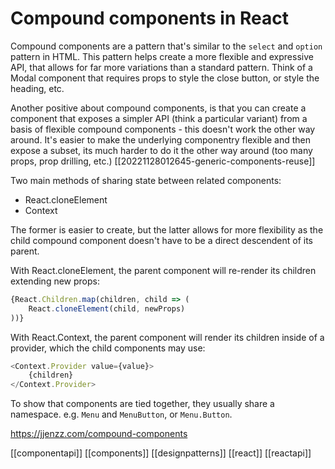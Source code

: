 # Compound components in React

Compound components are a pattern that's similar to the `select` and `option` pattern in HTML. This pattern helps create a more flexible and expressive API, that allows for far more variations than a standard pattern. Think of a Modal component that requires props to style the close button, or style the heading, etc.

Another positive about compound components, is that you can create a component that exposes a simpler API (think a particular variant) from a basis of flexible compound components - this doesn't work the other way around. It's easier to make the underlying componentry flexible and then expose a subset, its much harder to do it the other way around (too many props, prop drilling, etc.) [[20221128012645-generic-components-reuse]]

Two main methods of sharing state between related components:
- React.cloneElement
- Context

The former is easier to create, but the latter allows for more flexibility as the child compound component doesn't have to be a direct descendent of its parent.

With React.cloneElement, the parent component will re-render its children extending new props:
```javascript
{React.Children.map(children, child => (
    React.cloneElement(child, newProps)
))}
```

With React.Context, the parent component will render its children inside of a provider, which the child components may use:
```javascript
<Context.Provider value={value}>
    {children}
</Context.Provider>
```

To show that components are tied together, they usually share a namespace. e.g. `Menu` and `MenuButton`, or `Menu.Button`.

https://jjenzz.com/compound-components

[[componentapi]]
[[components]]
[[designpatterns]]
[[react]]
[[reactapi]]